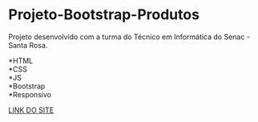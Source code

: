 # Projeto-Bootstrap-Produtos
 
Projeto desenvolvido com a turma do Técnico em Informática do Senac - Santa Rosa.
 
 *HTML\
 *CSS\
 *JS\
 *Bootstrap\
 *Responsivo
 
 [LINK DO SITE](https://robsondpreuss.github.io/Projeto-Bootstrap/)
